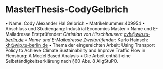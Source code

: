# MasterThesis-CodyGelbrich


• Name: Cody Alexander Hal Gelbrich 
• Matrikelnummer:409954
• Abschluss und Studiengang: Industrial Economics Master
• Name und E-Mailadresse Erstprüfende*r: Christian von Hirschhausen: cvh@wip.tu-berlin.de
• Name und E-Mailadresse Zweitprüfende*r: Karlo Hainsch: kh@wip.tu-berlin.de
• Thema der eingereichten Arbeit: Using Transport Policy to Achieve Climate Sustainability and Improve Traffic Flow in Flensburg: A Model Based Analysis
• Die Arbeit enthält eine Selbständigkeitserklärung nach §60 Abs. 8 AllgStuPO. 




